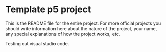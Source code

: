 # Template p5 project

This is the README file for the entire project. For more official projects you should write information here about the nature of the project, your name, any special explanations of how the project works, etc.

Testing out visual studio code.